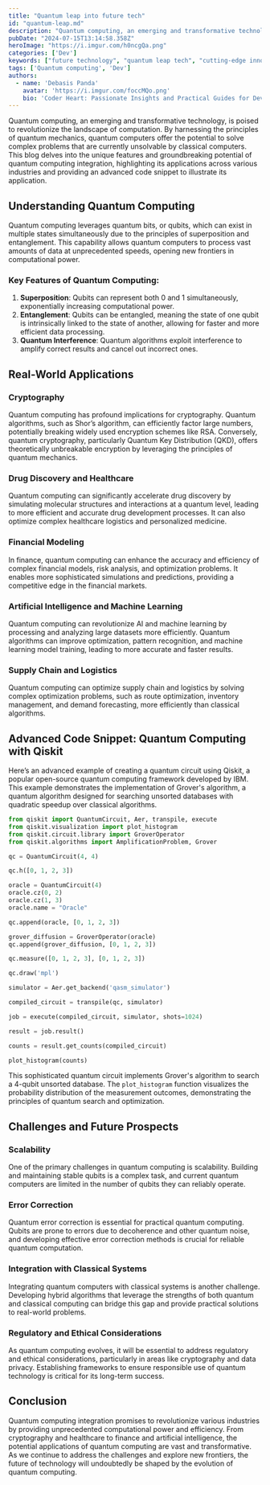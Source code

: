 ```yaml
---
title: "Quantum leap into future tech"
id: "quantum-leap.md"
description: "Quantum computing, an emerging and transformative technology, is poised to revolutionize the landscape of computation. By harnessing the principles of quantum mechanics, quantum computers offer the potential to solve complex problems that are currently unsolvable by classical computers."
pubDate: "2024-07-15T13:14:58.358Z"
heroImage: "https://i.imgur.com/h0ncgQa.png"
categories: ['Dev']
keywords: ["future technology", "quantum leap tech", "cutting-edge innovations", "technology trends", "emerging technologies", "tech advancements", "next-gen tech", "futuristic technology", "technology predictions", "high-tech developments"]
tags: ['Quantum computing', 'Dev']
authors:
  - name: 'Debasis Panda'
    avatar: 'https://i.imgur.com/foccMQo.png'
    bio: 'Coder Heart: Passionate Insights and Practical Guides for Developers'
---
```


Quantum computing, an emerging and transformative technology, is poised to revolutionize the landscape of computation. By harnessing the principles of quantum mechanics, quantum computers offer the potential to solve complex problems that are currently unsolvable by classical computers. This blog delves into the unique features and groundbreaking potential of quantum computing integration, highlighting its applications across various industries and providing an advanced code snippet to illustrate its application.

## Understanding Quantum Computing

Quantum computing leverages quantum bits, or qubits, which can exist in multiple states simultaneously due to the principles of superposition and entanglement. This capability allows quantum computers to process vast amounts of data at unprecedented speeds, opening new frontiers in computational power.

### Key Features of Quantum Computing:

1. **Superposition**: Qubits can represent both 0 and 1 simultaneously, exponentially increasing computational power.
2. **Entanglement**: Qubits can be entangled, meaning the state of one qubit is intrinsically linked to the state of another, allowing for faster and more efficient data processing.
3. **Quantum Interference**: Quantum algorithms exploit interference to amplify correct results and cancel out incorrect ones.

## Real-World Applications

### Cryptography

Quantum computing has profound implications for cryptography. Quantum algorithms, such as Shor’s algorithm, can efficiently factor large numbers, potentially breaking widely used encryption schemes like RSA. Conversely, quantum cryptography, particularly Quantum Key Distribution (QKD), offers theoretically unbreakable encryption by leveraging the principles of quantum mechanics.

### Drug Discovery and Healthcare

Quantum computing can significantly accelerate drug discovery by simulating molecular structures and interactions at a quantum level, leading to more efficient and accurate drug development processes. It can also optimize complex healthcare logistics and personalized medicine.

### Financial Modeling

In finance, quantum computing can enhance the accuracy and efficiency of complex financial models, risk analysis, and optimization problems. It enables more sophisticated simulations and predictions, providing a competitive edge in the financial markets.

### Artificial Intelligence and Machine Learning

Quantum computing can revolutionize AI and machine learning by processing and analyzing large datasets more efficiently. Quantum algorithms can improve optimization, pattern recognition, and machine learning model training, leading to more accurate and faster results.

### Supply Chain and Logistics

Quantum computing can optimize supply chain and logistics by solving complex optimization problems, such as route optimization, inventory management, and demand forecasting, more efficiently than classical algorithms.

## Advanced Code Snippet: Quantum Computing with Qiskit

Here’s an advanced example of creating a quantum circuit using Qiskit, a popular open-source quantum computing framework developed by IBM. This example demonstrates the implementation of Grover's algorithm, a quantum algorithm designed for searching unsorted databases with quadratic speedup over classical algorithms.

```python
from qiskit import QuantumCircuit, Aer, transpile, execute
from qiskit.visualization import plot_histogram
from qiskit.circuit.library import GroverOperator
from qiskit.algorithms import AmplificationProblem, Grover

qc = QuantumCircuit(4, 4)

qc.h([0, 1, 2, 3])

oracle = QuantumCircuit(4)
oracle.cz(0, 2)
oracle.cz(1, 3)
oracle.name = "Oracle"

qc.append(oracle, [0, 1, 2, 3])

grover_diffusion = GroverOperator(oracle)
qc.append(grover_diffusion, [0, 1, 2, 3])

qc.measure([0, 1, 2, 3], [0, 1, 2, 3])

qc.draw('mpl')

simulator = Aer.get_backend('qasm_simulator')

compiled_circuit = transpile(qc, simulator)

job = execute(compiled_circuit, simulator, shots=1024)

result = job.result()

counts = result.get_counts(compiled_circuit)

plot_histogram(counts)
```

This sophisticated quantum circuit implements Grover's algorithm to search a 4-qubit unsorted database. The `plot_histogram` function visualizes the probability distribution of the measurement outcomes, demonstrating the principles of quantum search and optimization.

## Challenges and Future Prospects

### Scalability

One of the primary challenges in quantum computing is scalability. Building and maintaining stable qubits is a complex task, and current quantum computers are limited in the number of qubits they can reliably operate.

### Error Correction

Quantum error correction is essential for practical quantum computing. Qubits are prone to errors due to decoherence and other quantum noise, and developing effective error correction methods is crucial for reliable quantum computation.

### Integration with Classical Systems

Integrating quantum computers with classical systems is another challenge. Developing hybrid algorithms that leverage the strengths of both quantum and classical computing can bridge this gap and provide practical solutions to real-world problems.

### Regulatory and Ethical Considerations

As quantum computing evolves, it will be essential to address regulatory and ethical considerations, particularly in areas like cryptography and data privacy. Establishing frameworks to ensure responsible use of quantum technology is critical for its long-term success.

## Conclusion

Quantum computing integration promises to revolutionize various industries by providing unprecedented computational power and efficiency. From cryptography and healthcare to finance and artificial intelligence, the potential applications of quantum computing are vast and transformative. As we continue to address the challenges and explore new frontiers, the future of technology will undoubtedly be shaped by the evolution of quantum computing.